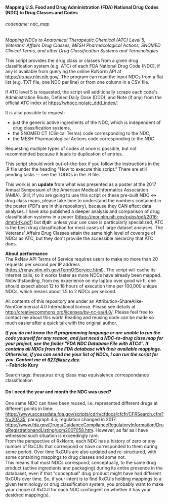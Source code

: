 #### Mapping U.S. Food and Drug Administration (FDA) National Drug Codes (NDC) to Drug Classes and Codes  
###### codename: ndc_map
*_Mapping NDCs to Anatomical Therapeutic Chemical (ATC) Level 5, Veterans' Affairs Drug Classes, MESH Pharmacological Actions, SNOMED Clinical Terms, and other Drug Classification Systems and Terminologies_*
  
This script provides the drug class or classes from a given drug classification system (e.g. ATC) of each FDA National Drug Code (NDC), if any is available from querying the online RxNorm API at https://rxnav.nlm.nih.gov/. The program can read the input NDCs from a flat list (e.g. TXT file, one NDC per line) or from one column in a CSV file.  
  
If ATC level 5 is requested, the script will additionally scrape each code's Administration Route, Defined Daily Dose (DDD), and Note (if any) from the official ATC index at https://whocc.no/atc_ddd_index/.  
  
It is also possible to request:  
- just the generic active ingredients of the NDC, which is independent of drug classification systems,  
- the SNOMED CT (Clinical Terms) code corresponding to the NDC,  
- the MESH Pharmacological Actions code corresponding to the NDC.  
  
Requesting multiple types of codes at once is possible, but not recommended because it leads to duplication of entries.  
  
This script should work out-of-the-box if you follow the instructions in the .R  file under the heading "How to execute this script." There are still pending tasks -- see the TODOs in the .R file.  
  
This work is an **update** from what was presented as a poster at the 2017 Annual Symposium of the American Medical Informatics Association (AMIA). Still, if you are going to use this script or these pre-built NDC <-> drug class maps, please take time to understand the numbers contained in the poster (PDFs are in this repository), because they CAN affect data analyses. I have also published a deeper analysis and comparison of drug classification systems in a paper (https://mor.nlm.nih.gov/pubs/pdf/2016-dmmi-fk.pdf) but **_tl;dr_**: unless your use case is particularly specialized, ATC is the best drug classification for most cases of large dataset analyses. The Veterans' Affairs Drug Classes attain the same high level of coverage of NDCs as ATC, but they don't provide the accessible hierarchy that ATC does.  
  
**About performance**  
The RxNav API Terms of Service requires users to make no more than 20 requests per second per IP address (https://rxnav.nlm.nih.gov/TermOfService.html). The script will cache its internet calls, so it works faster as more NDCs have already been mapped. Notwithstanding, from my experience on my laptop over good wi-fi, one should expect about 12 to 18 hours of execution time per 100,000 unique NDCs, which means about 1.5 to 2 NDCs per second.  
  
All contents of this repository are under an Attribution-ShareAlike-NonCommercial 4.0 International license. Please see details at http://creativecommons.org/licenses/by-nc-sa/4.0/. Please feel free to contact me about this work! Reading and reusing code can be made so much easier after a quick talk with the original author.  
  
**_If you do not know the R programming language or are unable to run the code yourself for any reason, and just need a NDC-to-drug class map for your project, see the folder "FDA NDC Database File with ATC4". It contains all NDCs from the FDA database with their available mappings. Otherwise, if you can send me your list of NDCs, I can run the script for you. Contact me at 627@kury.dev._**  
**--Fabrício Kury**  
  
Search tags: thesaurus drug class map equivalence correspondance classification
  
#### Do I need the year and month the NDC was used?  
One same NDC can have been reused, i.e. represented different drugs at different points in time: https://www.accessdata.fda.gov/scripts/cdrh/cfdocs/cfcfr/CFRSearch.cfm?fr=207.35, paragraph 4.ii; regulation changed in 2017: https://www.fda.gov/Drugs/GuidanceComplianceRegulatoryInformation/DrugRegistrationandListing/ucm2007058.htm. However, as far as I have witnessed such situation is exceedingly rare.  
From the perspective of RxNorm, each NDC has a history of zero or any number of RxCUIs that correspond or have corresponded to them during some period. Over time RxCUIs are also updated and re-structured, with some containing mappings to drug classes and some not.  
This means that most NDCs correspond, conceptually, to the same drug product (active ingredients and packaging) during its entire presence in the databaset, even if that "conceptual" drug product might have had different RxCUIs over time. So, if your intent is to find RxCUIs holding mappings to a given terminology or drug classification system, you probably want to make your choice of RxCUI for each NDC contingent on whether it has your desidred mapping(s).   
  
